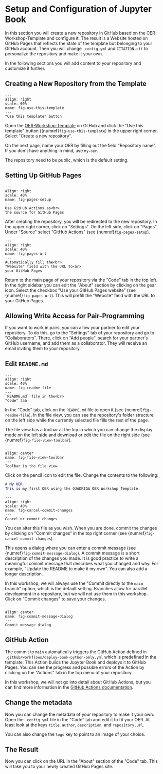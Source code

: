 # Setup and Configuration of Jupyter Book

In this section you will create a new repository in GitHub based on the OER-Workshop-Template and configure it. The result is a Website hosted on GitHub Pages that reflects the state of the template but belonging to your GitHub account. Then you will change `_config.yml` and `CITATION.cff` to personalize the repository and make it your own.

In the following sections you will add content to your repository and customize it further.


## Creating a New Repository from the Template

```{figure} /assets/content/use_this_template_button.png
---
align: right
scale: 60%
name: fig-use-this-template
---
"Use this template" button
```
Open the <a href="https://github.com/quadriga-dk/OER-Workshop-Template/" target="_blank" class="external-link">OER-Workshop-Template</a> on GitHub and click the "Use this template" button ({numref}`fig-use-this-template`) in the upper right corner. Select "Create a new repository".

On the next page, name your OER by filling out the field "Repository name". If you don't have anything in mind, use `my-oer`.

The repository need to be public, which is the default setting.

## Setting Up GitHub Pages
```{figure} /assets/content/pages_source_actions.png
---
align: right
scale: 40%
name: fig-pages-setup
---
Use GitHub Actions as<br>
the source for GitHub Pages
```
After creating the repository, you will be redirected to the new repository. In the upper right corner, click on "Settings". On the left side, click on "Pages". Under "Source" select "GitHub Actions" (see {numref}`fig-pages-setup`).

```{figure} /assets/content/github_pages_url.png
---
align: right
scale: 40%
name: fig-pages-url
---
Automatically fill the<br>
"Website" field with the URL to<br>
your GitHub Pages
```

Return to the main page of your repository via the "Code" tab in the top left. In the right sidebar you can edit the "About" section by clicking on the gear icon. Select the checkbox "Use your GitHub Pages website" (see {numref}`fig-pages-url`). This will prefill the "Website" field with the URL to your GitHub Pages.

## Allowing Write Access for Pair-Programming

If you want to work in pairs, you can allow your partner to edit your repository. To do this, go to the "Settings" tab of your repository and go to "Collaborators". There, click on "Add people", search for your partner's GitHub username, and add them as a collaborator. They will receive an email inviting them to your repository.

## Edit `README.md`

```{figure} /assets/content/code_tab_readme_file.png
---
align: right
scale: 40%
name: fig-readme-file
---
`README.md` file in the<br>
"Code" tab
```
In the "Code" tab, click on the `README.md` file to open it (see {numref}`fig-readme-file`). In the file view, you can see the repository's folder structure on the left side while the currently selected file fills the rest of the page.

The file view has a toolbar at the top in which you can change the display mode on the left side and download or edit the file on the right side (see {numref}`fig-file-view-toolbar`).
```{figure} /assets/content/file_view_toolbar.png
---
align: center
name: fig-file-view-toolbar
---
Toolbar in the file view
```
Click on the pencil icon to edit the file. Change the contents to the following:

```markdown
# My OER
This is my first OER using the QUADRIGA OER Workshop Template.

```

```{figure} /assets/content/cancel_commit_changes.png
---
align: right
scale: 40%
name: fig-cancel-commit-changes
---
Cancel or commit changes
```

You can alter this file as you wish. When you are done, commit the changes by clicking on "Commit changes" in the top right corner (see {numref}`fig-cancel-commit-changes`). 

This opens a dialog where you can enter a commit message (see {numref}`fig-commit-message-dialog`). A commit message is a short description of the changes you made. It is good practice to write a meaningful commit message that describes what you changed and why. For example, "Update the README to make it my own". You can also add a longer description.

In this workshop, we will always use the "Commit directly to the `main` branch" option, which is the default setting. Branches allow for parallel development in a repository, but we will not use them in this workshop. Click on "Commit changes" to save your changes.

```{figure} /assets/content/commit_message_dialog.png
---
align: center
name: fig-commit-message-dialog
---
Commit message dialog
```

## GitHub Action
The commit to `main` automatically triggers the GitHub Action defined in `.github/workflows/deploy-book-python-only.yml` which is predefined in the template. This Action builds the Jupyter Book and deploys it to GitHub Pages. You can see the progress and possible errors of the Action by clicking on the "Actions" tab in the top menu of your repository.

In this workshop, we will not go into detail about GitHub Actions, but you can find more information in the <a href="https://docs.github.com/en/actions" target="_blank" class="external-link">GitHub Actions documentation</a>.


## Change the metadata
Now you can change the metadata of your repository to make it your own. Open the `_config.yml` file in the "Code" tab and edit it to fit your OER.
At least look at the keys `title`, `author`, `description`, and `repository.url`.

You can also change the `logo` key to point to an image of your choice.

## The Result

Now you can click on the URL in the "About" section of the "Code" tab. This will take you to your newly created GitHub Pages site.
